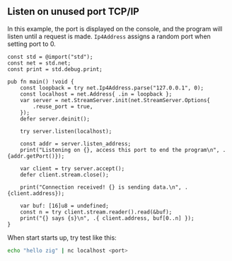 ## Listen on unused port TCP/IP

In this example, the port is displayed on the console, and the program will
listen until a request is made. `Ip4Address` assigns a random port when
setting port to 0.

```zig
const std = @import("std");
const net = std.net;
const print = std.debug.print;

pub fn main() !void {
    const loopback = try net.Ip4Address.parse("127.0.0.1", 0);
    const localhost = net.Address{ .in = loopback };
    var server = net.StreamServer.init(net.StreamServer.Options{
        .reuse_port = true,
    });
    defer server.deinit();

    try server.listen(localhost);

    const addr = server.listen_address;
    print("Listening on {}, access this port to end the program\n", .{addr.getPort()});

    var client = try server.accept();
    defer client.stream.close();

    print("Connection received! {} is sending data.\n", .{client.address});

    var buf: [16]u8 = undefined;
    const n = try client.stream.reader().read(&buf);
    print("{} says {s}\n", .{ client.address, buf[0..n] });
}
```

When start starts up, try test like this:

```bash
echo "hello zig" | nc localhost <port>
```
